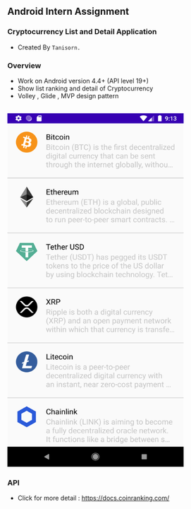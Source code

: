## Android Intern Assignment

### Cryptocurrency List and Detail Application
- Created By `Tanisorn.`

### Overview
- Work on Android version 4.4+ (API level 19+)
- Show list ranking and detail of Cryptocurrency
- Volley , Glide , MVP design pattern

<br/>

<img src="/resource/Screen_Capture.png" width="400" height="800">

<br/>

### API

- Click for more detail : https://docs.coinranking.com/
